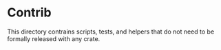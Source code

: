 # Contrib

This directory contrains scripts, tests, and helpers that do not need to be
formally released with any crate.